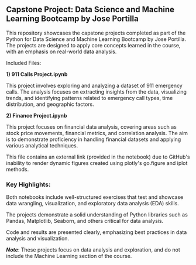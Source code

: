 ## **Capstone Project: Data Science and Machine Learning Bootcamp by Jose Portilla**

This repository showcases the capstone projects completed as part of the Python for Data Science and Machine Learning Bootcamp by Jose Portilla. The projects are designed to apply core concepts learned in the course, with an emphasis on real-world data analysis.

Included Files:

**1) 911 Calls Project.ipynb**

This project involves exploring and analyzing a dataset of 911 emergency calls. The analysis focuses on extracting insights from the data, visualizing trends, and identifying patterns related to emergency call types, time distribution, and geographic factors.

**2) Finance Project.ipynb**

This project focuses on financial data analysis, covering areas such as stock price movements, financial metrics, and correlation analysis. The aim is to demonstrate proficiency in handling financial datasets and applying various analytical techniques.

This file contains an external link (provided in the notebook) due to GitHub's inability to render dynamic figures created using plotly's go.figure and iplot methods.

### Key Highlights:

Both notebooks include well-structured exercises that test and showcase data wrangling, visualization, and exploratory data analysis (EDA) skills.

The projects demonstrate a solid understanding of Python libraries such as Pandas, Matplotlib, Seaborn, and others critical for data analysis.

Code and results are presented clearly, emphasizing best practices in data analysis and visualization.

***Note***: These projects focus on data analysis and exploration, and do not include the Machine Learning section of the course.
